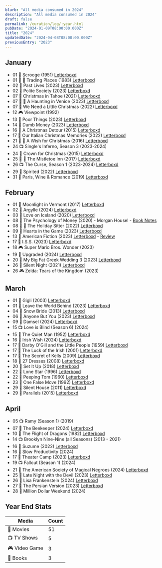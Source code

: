 ```yaml
---
blurb: "All media consumed in 2024"
description: "All media consumed in 2024"
draft: false
permalink: /curation/log/:year.html
pubDate: "2024-01-09T08:00:00.000Z"
title: "2024"
updatedDate: "2024-04-08T08:00:00.000Z"
previousEntry: "2023"
---
```


## January

- 01 🎥 Scrooge (1951) [Letterboxd](https://boxd.it/5sTD73)
- 01 🎥 🔁 Trading Places (1983) [Letterboxd](https://boxd.it/5t296d)
- 02 🎥 Past Lives (2023) [Letterboxd](https://boxd.it/5uo8FJ)
- 02 🎥 Polite Society (2023) [Letterboxd](https://boxd.it/5uo9kx)
- 07 🎥 Christmas in Tahoe (2021) [Letterboxd](https://boxd.it/5xhl03)
- 07 🎥 🔁 A Haunting in Venice (2023) [Letterboxd](https://boxd.it/5xhlL9)
- 07 🎥 We Need a Little Christmas (2022) [Letterboxd](https://boxd.it/5xhox5)
- 12 🎮 Viewpoint (1992)
- 13 🎥 Poor Things (2023) [Letterboxd](https://boxd.it/5Ai2X5)
- 14 🎥 Dumb Money (2023) [Letterboxd](https://boxd.it/5Bcu03)
- 16 🎥 A Christmas Detour (2015) [Letterboxd](https://boxd.it/5ChzlJ)
- 17 🎥 Our Italian Christmas Memories (2022) [Letterboxd](https://boxd.it/5Chz2H)
- 21 🎥 🔁 A Wish for Christmas (2016) [Letterboxd](https://boxd.it/5EMTlf)
- 24 📺 Single's Inferno, Season 3 (2023-2024)
- 24 🎥 Crown for Christmas (2015) [Letterboxd](https://boxd.it/5GDYb5)
- 25 🎥 🔁 The Mistletoe Inn (2017) [Letterboxd](https://boxd.it/5GDWSV)
- 26 📺 The Curse, Season 1 (2023-2024) [Letterboxd](https://boxd.it/5Hh1fH)
- 29 🎥 Spirited (2022) [Letterboxd](https://boxd.it/5INZZt)
- 31 🎥 Paris, Wine & Romance (2019) [Letterboxd](https://boxd.it/5L4rNP)

## February

- 01 🎥 Moonlight in Vermont (2017) [Letterboxd](https://boxd.it/5L4rmJ)
- 02 🎥 Argylle (2024) [Letterboxd](https://boxd.it/5KvcRR)
- 03 🎥 Love on Iceland (2020) [Letterboxd](https://boxd.it/5NrMB5)
- 08 📕 The Psychology of Money (2020) - Morgan Housel - [Book Notes](/curation/books/2024-02-09-the-psychology-of-money)
- 08 🎥 🔁 The Holiday Sitter (2022) [Letterboxd](https://boxd.it/5NrNkp)
- 09 🎥 Hearts in the Game (2023) [Letterboxd](https://boxd.it/5Nxe8b)
- 13 🎥 American Fiction (2023) [Letterboxd](https://boxd.it/5PxbLn) - [Review](/curation/films/2024-02-15-american-fiction)
- 17 🎥 I.S.S. (2023) [Letterboxd](https://boxd.it/5RfT1F)
- 18 🎮 Super Mario Bros. Wonder (2023)
- 19 🎥 Upgraded (2024) [Letterboxd](https://boxd.it/5So0f5)
- 20 🎥 My Big Fat Greek Wedding 3 (2023) [Letterboxd](https://boxd.it/5SRpQj)
- 26 🎥 Silent Night (2021) [Letterboxd](https://boxd.it/5VyAqb,,Yes)
- 26 🎮 Zelda: Tears of the Kingdom (2023)

## March

- 01 🎥 Gigli (2003) [Letterboxd](https://boxd.it/5X548p)
- 01 🎥 Leave the World Behind (2023) [Letterboxd](https://boxd.it/5Xh1Kf)
- 04 🎥 Snow Bride (2013) [Letterboxd](https://boxd.it/5YX3kV)
- 06 🎥 Anyone But You (2023) [Letterboxd](https://boxd.it/5ZHeBb)
- 09 🎥 Damsel (2024) [Letterboxd](https://boxd.it/61adY1)
- 15 📺 Love is Blind (Season 6) (2024)
- 15 🎥 The Quiet Man (1952) [Letterboxd](https://boxd.it/63RL3R)
- 16 🎥 Irish Wish (2024) [Letterboxd](https://boxd.it/64qkzB)
- 17 🎥 Darby O'Gill and the Little People (1959) [Letterboxd](https://boxd.it/64UUGt)
- 17 🎥 The Luck of the Irish (2001) [Letterboxd](https://boxd.it/64UV5t)
- 17 🎥 The Secret of Kells (2009) [Letterboxd](https://boxd.it/64ZJwd)
- 18 🎥 27 Dresses (2008) [Letterboxd](https://boxd.it/65qTNH)
- 20 🎥 Set It Up (2018) [Letterboxd](https://boxd.it/66eL61)
- 22 🎥 Lone Star (1996) [Letterboxd](https://boxd.it/66SP8v)
- 22 🎥 Peeping Tom (1960) [Letterboxd](https://boxd.it/66Z2qp)
- 23 🎥 One False Move (1992) [Letterboxd](https://boxd.it/67wRLJ)
- 29 🎥 Silent House (2011) [Letterboxd](https://boxd.it/6afQSx)
- 29 🎥 Parallels (2015) [Letterboxd](https://boxd.it/6aps6T)

## April

- 05 📺 Ramy (Season 1) (2019)
- 07 🎥 The Beekeeper (2024) [Letterboxd](https://boxd.it/6eJoOX)
- 10 🎥 The Flight of Dragons (1982) [Letterboxd](https://boxd.it/6fLndp)
- 14 📺 Brooklyn Nine-Nine (all Seasons) (2013 - 2021)
- 16 🎥 Suzume (2022) [Letterboxd](https://boxd.it/6ifNnj)
- 16 📕 Slow Productivity (2024)
- 17 🎥 Theater Camp (2023) [Letterboxd](https://boxd.it/6izF4D)
- 19 📺 Fallout (Season 1) (2024)
- 21 🎥 The American Society of Magical Negroes (2024) [Letterboxd](https://boxd.it/6k4eLh)
- 25 🎥 Late Night with the Devil (2023) [Letterboxd](https://boxd.it/6lCQv9)
- 26 🎥 Lisa Frankenstein (2024) [Letterboxd](https://boxd.it/6m2Lsr)
- 27 🎥 The Persian Version (2023) [Letterboxd](https://boxd.it/6mvzW3)
- 28 📕 Million Dollar Weekend (2024)

## Year End Stats

| Media         | Count |
| ------------- | ----- |
| 🎥 Movies     | 51    |
| 📺 TV Shows   | 5     |
| 🎮 Video Game | 3     |
| 📕 Books      | 3     |

<!--
|  🎵 Concert | 0 |
|  🎤 Musical | 0 |
-->
